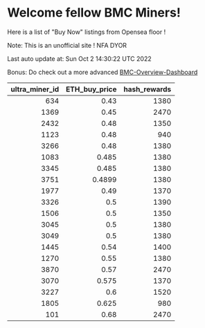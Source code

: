 # Welcome fellow BMC Miners!
Here is a list of "Buy Now" listings from Opensea floor !

Note: This is an unofficial site ! NFA DYOR

Last auto update at: Sun Oct  2 14:30:22 UTC 2022

Bonus: Do check out a more advanced [BMC-Overview-Dashboard](https://dune.com/defifunk/BMC-Overview-Dashboard)


|   ultra_miner_id |   ETH_buy_price |   hash_rewards |
|-----------------:|----------------:|---------------:|
|              634 |          0.43   |           1380 |
|             1369 |          0.45   |           2470 |
|             2432 |          0.48   |           1350 |
|             1123 |          0.48   |            940 |
|             3266 |          0.48   |           1380 |
|             1083 |          0.485  |           1380 |
|             3345 |          0.485  |           1380 |
|             3751 |          0.4899 |           1380 |
|             1977 |          0.49   |           1370 |
|             3326 |          0.5    |           1390 |
|             1506 |          0.5    |           1350 |
|             3045 |          0.5    |           1380 |
|             3049 |          0.5    |           1380 |
|             1445 |          0.54   |           1400 |
|             1270 |          0.55   |           1380 |
|             3870 |          0.57   |           2470 |
|             3070 |          0.575  |           1370 |
|             3227 |          0.6    |           1520 |
|             1805 |          0.625  |            980 |
|              101 |          0.68   |           2470 |
